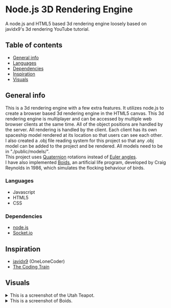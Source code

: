 # Node.js 3D Rendering Engine
A node.js and HTML5 based 3d rendering engine loosely based on javidx9's 3d rendering YouTube tutorial.

## Table of contents
* [General info](#general-info)
* [Languages](#languages)
* [Dependencies](#dependencies)
* [Inspiration](#inspiration)
* [Visuals](#visuals)

## General info
This is a 3d rendering engine with a few extra features. It utilizes node.js to create a browser based 3d rendering engine in the HTML5 canvas. This 3d rendering engine is multiplayer and can be accessed by multiple web browser clients at the same time. All of the object positions are handled by the server. All rendering is handled by the client. Each client has its own spaceship model rendered at its location so that users can see each other. 
<br>
I also created a .obj file reading system for this project so that any .obj model can be added to the project and be rendered. All models need to be in "./public/models/".
<br>
This project uses [Quaternion](https://en.wikipedia.org/wiki/Quaternion) rotations instead of [Euler angles](https://en.wikipedia.org/wiki/Euler_angles).
<br>
I have also implemented [Boids](https://en.wikipedia.org/wiki/Boids), an artificial life program, developed by Craig Reynolds in 1986, which simulates the flocking behaviour of birds. 

### Languages
* Javascript
* HTML5
* CSS

### Dependencies
* [node.js](https://nodejs.org/en)
* [Socket.io](https://socket.io)

## Inspiration
* [javidx9](https://www.youtube.com/channel/UC-yuWVUplUJZvieEligKBkA) (OneLoneCoder)
* [The Coding Train](https://www.youtube.com/channel/UCvjgXvBlbQiydffZU7m1_aw)

## Visuals
<details>
<summary>This is a screenshot of the Utah Teapot.</summary>
<br>
<img src="./images/UtahTeapotScreenshot.png">
</details>

<details>
<summary>This is a screenshot of Boids.</summary>
<br>
<img src="./images/BoidExample.png">
</details>

